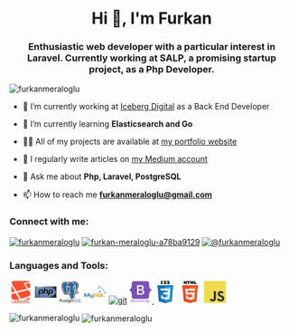 <h1 align="center">Hi 👋, I'm Furkan</h1>
<h3 align="center">Enthusiastic web developer with a particular interest in Laravel. Currently working at SALP, a promising startup project, as a Php Developer.</h3>

<p align="left"> <img src="https://komarev.com/ghpvc/?username=furkanmeraloglu&label=Profile%20views&color=0e75b6&style=flat&theme=dracula" alt="furkanmeraloglu" /> </p>

- 🔭 I’m currently working at [Iceberg Digital](https://iceberg-digital.co.uk/quest/index.php) as a Back End Developer

- 🌱 I’m currently learning **Elasticsearch and Go**

- 👨‍💻 All of my projects are available at [my portfolio website](#)

- 📝 I regularly write articles on [my Medium account](https://medium.com/@furkanmeraloglu)

- 💬 Ask me about **Php, Laravel, PostgreSQL**

- 📫 How to reach me **furkanmeraloglu@gmail.com**

<h3 align="left">Connect with me:</h3>
<p align="left">
<a href="https://twitter.com/furkanmeraloglu" target="blank"><img align="center" src="https://raw.githubusercontent.com/rahuldkjain/github-profile-readme-generator/master/src/images/icons/Social/twitter.svg" alt="furkanmeraloglu" height="30" width="40" /></a>
<a href="https://linkedin.com/in/furkan-meraloglu-a78ba9129" target="blank"><img align="center" src="https://raw.githubusercontent.com/rahuldkjain/github-profile-readme-generator/master/src/images/icons/Social/linked-in-alt.svg" alt="furkan-meraloglu-a78ba9129" height="30" width="40" /></a>
<a href="https://medium.com/@furkanmeraloglu" target="blank"><img align="center" src="https://raw.githubusercontent.com/rahuldkjain/github-profile-readme-generator/master/src/images/icons/Social/medium.svg" alt="@furkanmeraloglu" height="30" width="40" /></a>
</p>

<h3 align="left">Languages and Tools:</h3>
<p align="left"> 
 <a href="https://laravel.com/" target="_blank" rel="noreferrer"> <img src="https://raw.githubusercontent.com/devicons/devicon/master/icons/laravel/laravel-plain-wordmark.svg" alt="laravel" width="40" height="40"/></a>
 <a href="https://www.php.net" target="_blank" rel="noreferrer"> <img src="https://raw.githubusercontent.com/devicons/devicon/master/icons/php/php-original.svg" alt="php" width="40" height="40"/></a>
 <a href="https://www.postgresql.org" target="_blank" rel="noreferrer"> <img src="https://raw.githubusercontent.com/devicons/devicon/master/icons/postgresql/postgresql-original-wordmark.svg" alt="postgresql" width="40" height="40"/></a>
 <a href="https://www.mysql.com/" target="_blank" rel="noreferrer"> <img src="https://raw.githubusercontent.com/devicons/devicon/master/icons/mysql/mysql-original-wordmark.svg" alt="mysql" width="40" height="40"/></a>
  <a href="https://git-scm.com/" target="_blank" rel="noreferrer"> <img src="https://www.vectorlogo.zone/logos/git-scm/git-scm-icon.svg" alt="git" width="40" height="40"/></a>
 <a href="https://getbootstrap.com" target="_blank" rel="noreferrer"> <img src="https://raw.githubusercontent.com/devicons/devicon/master/icons/bootstrap/bootstrap-plain-wordmark.svg" alt="bootstrap" width="40" height="40"/> </a>
 <a href="https://www.w3schools.com/css/" target="_blank" rel="noreferrer"> <img src="https://raw.githubusercontent.com/devicons/devicon/master/icons/css3/css3-original-wordmark.svg" alt="css3" width="40" height="40"/></a>
 <a href="https://www.w3.org/html/" target="_blank" rel="noreferrer"> <img src="https://raw.githubusercontent.com/devicons/devicon/master/icons/html5/html5-original-wordmark.svg" alt="html5" width="40" height="40"/></a>
 <a href="https://developer.mozilla.org/en-US/docs/Web/JavaScript" target="_blank" rel="noreferrer"> <img src="https://raw.githubusercontent.com/devicons/devicon/master/icons/javascript/javascript-original.svg" alt="javascript" width="40" height="40"/></a> </p>

<p><img align="left" src="https://github-readme-stats.vercel.app/api/top-langs?username=furkanmeraloglu&show_icons=true&locale=en&layout=compact&theme=dracula" alt="furkanmeraloglu" /></p>

<p>&nbsp;<img align="center" src="https://github-readme-stats.vercel.app/api?username=furkanmeraloglu&show_icons=true&locale=en&theme=dracula" alt="furkanmeraloglu" /></p>
